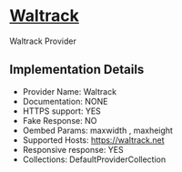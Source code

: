 # [Waltrack](https://https://waltrack.net)

Waltrack Provider

## Implementation Details

- Provider
Name: Waltrack
- Documentation: NONE
- HTTPS support: YES
- Fake Response: NO
- Oembed Params: maxwidth , maxheight
- Supported Hosts: https://waltrack.net
- Responsive response: YES
- Collections: DefaultProviderCollection


